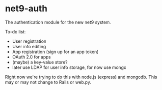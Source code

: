 net9-auth
=========
The authentication module for the new net9 system.

To-do list:
  * User registration
  * User info editing
  * App registration (sign up for an app token)
  * OAuth 2.0 for apps
  * (maybe) a key-value store?
  * later use LDAP for user info storage, for now use mongo

Right now we're trying to do this with node.js (express) and mongodb.
This may or may not change to Rails or web.py.

